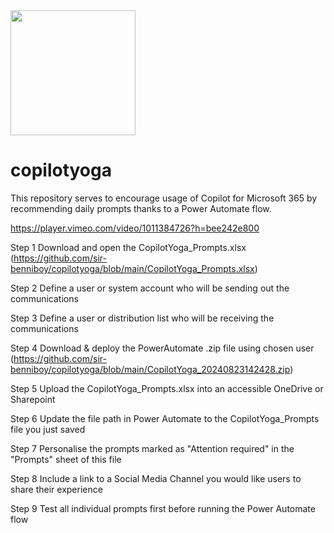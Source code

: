 <img src="https://github.com/sir-benniboy/copilotyoga/blob/main/images/Cogi2.png?raw=true" width="200"/>

# copilotyoga
This repository serves to encourage usage of Copilot for Microsoft 365 by recommending daily prompts thanks to a Power Automate flow.

https://player.vimeo.com/video/1011384726?h=bee242e800

Step 1	Download and open the CopilotYoga_Prompts.xlsx (https://github.com/sir-benniboy/copilotyoga/blob/main/CopilotYoga_Prompts.xlsx)

Step 2	Define a user or system account who will be sending out the communications

Step 3	Define a user or distribution list who will be receiving the communications

Step 4	Download & deploy the PowerAutomate .zip file using chosen user (https://github.com/sir-benniboy/copilotyoga/blob/main/CopilotYoga_20240823142428.zip)

Step 5	Upload the CopilotYoga_Prompts.xlsx into an accessible OneDrive or Sharepoint

Step 6	Update the file path in Power Automate to the CopilotYoga_Prompts file you just saved

Step 7	Personalise the prompts marked as "Attention required" in the "Prompts" sheet of this file

Step 8	Include a link to a Social Media Channel you would like users to share their experience

Step 9	Test all individual prompts first before running the Power Automate flow
